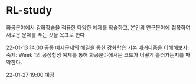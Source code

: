 # RL-study
화공분야에서 강화학습을 적용한 다양한 예제를 학습하고, 본인의 연구분야에 접목하여 새로운 문제를 푸는 것을 목표로 한다

22-01-13 14:00
공통 예제문제의 해결을 통한 강화학습 기본 메커니즘을 이해해보자.
숙제: Week 1의 공정합성 예제를 통해 화공분야에서는 코드가 어떻게 흘러가는지를 파악한다.


22-01-27 19:00 예정